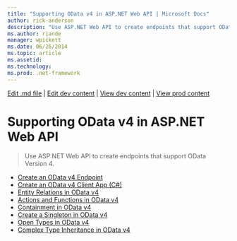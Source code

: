 ```yaml
---
title: "Supporting OData v4 in ASP.NET Web API | Microsoft Docs"
author: rick-anderson
description: "Use ASP.NET Web API to create endpoints that support OData Version 4."
ms.author: riande
manager: wpickett
ms.date: 06/26/2014
ms.topic: article
ms.assetid: 
ms.technology: 
ms.prod: .net-framework
---
```

[Edit .md file](C:\Projects\msc\dev\Msc.Www\Web.ASP\App_Data\github\web-api\overview\odata-support-in-aspnet-web-api\index.md) | [Edit dev content](http://www.aspdev.net/umbraco#/content/content/edit/58354) | [View dev content](http://docs.aspdev.net/tutorials/web-api/overview/odata-support-in-aspnet-web-api/odata-v4/index.html) | [View prod content](http://www.asp.net/web-api/overview/odata-support-in-aspnet-web-api/odata-v4)

Supporting OData v4 in ASP.NET Web API
====================
> Use ASP.NET Web API to create endpoints that support OData Version 4.


- [Create an OData v4 Endpoint](create-an-odata-v4-endpoint.md)
- [Create an OData v4 Client App (C#)](create-an-odata-v4-client-app.md)
- [Entity Relations in OData v4](entity-relations-in-odata-v4.md)
- [Actions and Functions in OData v4](odata-actions-and-functions.md)
- [Containment in OData v4](odata-containment-in-web-api-22.md)
- [Create a Singleton in OData v4](using-a-singleton-in-an-odata-endpoint-in-web-api-22.md)
- [Open Types in OData v4](use-open-types-in-odata-v4.md)
- [Complex Type Inheritance in OData v4](complex-type-inheritance-in-odata-v4.md)